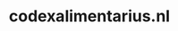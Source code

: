 ---
layout: post
title:  "codexalimentarius.nl"
internal_url:  "/dutchgov/codexalimentarius.nl.html"
categories: dutchgov
---